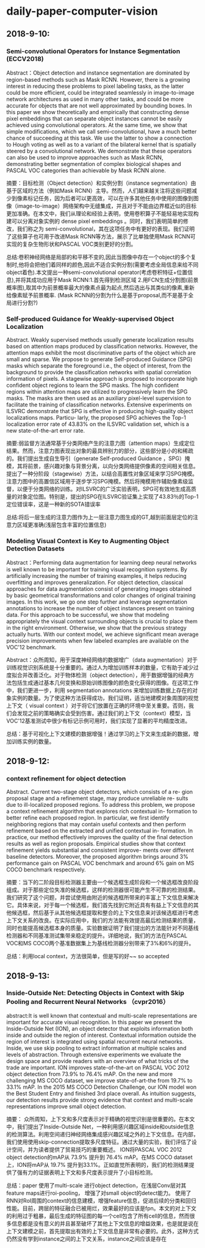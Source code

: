 # daily-paper-computer-vision

## 2018-9-10:

### Semi-convolutional Operators for Instance Segmentation (ECCV2018)
Abstract：Object detection and instance segmentation are dominated by region-based methods such as Mask RCNN. However, there is a growing interest in reducing these problems to pixel labeling tasks, as the latter could be more efficient, could be integrated seamlessly in image-to-image network architectures as used in many other tasks, and could be more accurate for objects that are not well approximated by bounding boxes. In this paper we show theoretically and empirically that constructing dense pixel embeddings that can separate object instances cannot be easily achieved using convolutional operators. At the same time, we show that simple modifications, which we call semi-convolutional, have a much better chance of succeeding at this task. We use the latter to show a connection to Hough voting as well as to a variant of the bilateral kernel that is spatially steered by a convolutional network. We demonstrate that these operators can also be used to improve approaches such as Mask RCNN, demonstrating better segmentation of complex biological shapes and PASCAL VOC categories than achievable by Mask RCNN alone.

摘要：目标检测（Object detection）和实例分割（instance segmentation）由基于区域的方法（例如Mask RCNN）主导。然而，人们越来越关注将这些问题减少到像素标记任务，因为后者可以更高效，可以在许多其他任务中使用的图像到图像（image-to-image）网络架构中无缝集成，并且对于不能由边界框近似的目标更加准确。在本文中，我们从理论和经验上表明，使用卷积算子不能轻易地实现构建可以分离对象实例的 dense pixel embeddings 。同时，我们表明简单的修改，我们称之为 semi-convolutional，其在这项任务中有更好的表现。我们证明了这些算子也可用于改进Mask RCNN等方法，展示了比单独使用Mask RCNN可实现的复杂生物形状和PASCAL VOC类别更好的分割。

总结:卷积神经网络是局部的和平移不变的,因此当图像中存在一个object的多个复制时,他将会把他们着同样的颜色,因此不适合实例分割(需要考虑全局信息来给不同object着色).本文提出一种semi-convolutional operator(考虑卷积特征+位置信息),并将其成功应用于Mask RCNN:1.首先得到检测区域 2.用FCN生成分割图(前景概率图),取其中为前景概率最大的像素点最为起点,然后选出与其类似的像素,重新给像素赋予前景概率.  (Mask RCNN的分割为什么是基于proposal,而不是基于全局进行分割?)

### Self-produced Guidance for Weakly-supervised Object Localization
Abstract. Weakly supervised methods usually generate localization results based on attention maps produced by classification networks. However, the attention maps exhibit the most discriminative parts of the object which are small and sparse. We propose to generate Self-produced Guidance (SPG) masks which separate the foreground i.e., the object
of interest, from the background to provide the classification networks
with spatial correlation information of pixels. A stagewise approach is
proposed to incorporate high confident object regions to learn the SPG
masks. The high confident regions within attention maps are utilized
to progressively learn the SPG masks. The masks are then used as an
auxiliary pixel-level supervision to facilitate the training of classification
networks. Extensive experiments on ILSVRC demonstrate that SPG is
effective in producing high-quality object localizations maps. Particu-
larly, the proposed SPG achieves the Top-1 localization error rate of
43.83% on the ILSVRC validation set, which is a new state-of-the-art
error rate.


摘要:弱监督方法通常基于分类网络产生的注意力图（attention maps）生成定位结果。然而，注意力图表现出对象的最具辨别力的部分，这些部分是小的和稀疏的。我们提出生成自生导引（generate Self-produced Guidance ，SPG）掩模，其将前景，感兴趣对象与背景分离，以向分类网络提供像素的空间相关信息。提出了一种分阶段（stagewise）方法，以结合高置性对象区域来学习SPG掩模。注意力图中的高置信区域用于逐步学习SPG掩模。然后将掩模用作辅助像素级监督，以便于分类网络的训练。对ILSVRC的广泛实验表明，SPG可有效地生成高质量的对象定位图。特别是，提出的SPG在ILSVRC验证集上实现了43.83％的Top-1定位错误率，这是一种新的SOTA错误率

总结:将后一层生成的注意力图作为上一层注意力图生成的GT,越到前面层定位的注意力区域更准确(浅层包含丰富的位置信息)

### Modeling Visual Context is Key to Augmenting Object Detection Datasets
Abstract：Performing data augmentation for learning deep neural networks is well known to be important for training visual recognition systems. By artificially increasing the number of training examples, it helps reducing overfitting and improves generalization. For object detection, classical approaches for data augmentation consist of generating images obtained by basic geometrical transformations and color changes of original training images. In this work, we go one step further and leverage segmentation annotations to increase the number of object instances present on training data. For this approach to be successful, we show that modeling appropriately the visual context surrounding objects is crucial to place them in the right environment. Otherwise, we show that the previous strategy actually hurts. With our context model, we achieve significant mean average precision improvements when few labeled examples are available on the VOC'12 benchmark.

Abstract：众所周知，用于深度神经网络的数据增广（data augmentation）对于训练视觉识别系统是十分重要的。通过人为增加训练样本的数量，它有助于减少过度拟合并改善泛化。对于物体检测（object detection），用于数据增强的经典方法包括生成通过基本几何变换和原始训练图像的颜色变化获得的图像。在这项工作中，我们更进一步，利用 segmentation annotations 来增加训练数据上存在的对象实例的数量。为了使这种方法获得成功，我们证明，适当地建模对象周围的视觉上下文（ visual context ）对于将它们放置在正确的环境中至关重要。否则，我们会发现之前的策略确实会受到伤害。通过我们的上下文（context）模型，当VOC'12基准测试中很少有标记示例可用时，我们实现了显著的平均精度改进。

总结：基于可视化上下文建模的数据增强！通过学习的上下文来生成新的数据，增加训练实例的数量。

## 2018-9-12:

### context refinement for object detection

Abstract. Current two-stage object detectors, which consists of a re- gion proposal stage and a refinement stage, may produce unreliable re- sults due to ill-localized proposed regions. To address this problem, we propose a context refinement algorithm that explores rich contextual in- formation to better refine each proposed region. In particular, we first identify neighboring regions that may contain useful contexts and then perform refinement based on the extracted and unified contextual in- formation. In practice, our method effectively improves the quality of the final detection results as well as region proposals. Empirical studies show that context refinement yields substantial and consistent improve- ments over different baseline detectors. Moreover, the proposed algorithm brings around 3% performance gain on PASCAL VOC benchmark and around 6% gain on MS COCO benchmark respectively.

摘要：当下的二阶段目标检测器主要由一个候选框生成阶段和一个候选框改良阶段组成。对于那些定位失准的候选框，这样的检测器很可能产生不可靠的检测结果。我们研究了这个问题，并尝试使用由附近的候选框所带来的丰富上下文信息来解决它。具体来说，对于每一个候选框，我们首先找到它附近具有有益上下文信息的其他候选框，然后基于从其他候选框提取和整合的上下文信息来对该候选框进行考虑上下文关系的改良。在实际应用中，我们的方法能有效提高最后检测结果的质量，同时也能提高候选框本身的质量。实验数据证明了我们提出的方法能针对不同基线检测器和不同基准测试集带来稳定的提升。详细地说，我们的方法在PASCAL VOC和MS COCO两个基准数据集上为基线检测器分别带来了3%和6%的提升。

总结：利用local context，方法很简单，但是写的好~~ so accepted

## 2018-9-13:

### Inside-Outside Net: Detecting Objects in Context with Skip Pooling and Recurrent Neural Networks （cvpr2016）

abstract:It is well known that contextual and multi-scale representations are important for accurate visual recognition. In this paper we present the Inside-Outside Net (ION), an object detector that exploits information both inside and outside the region of interest. Contextual information outside the region of interest is integrated using spatial recurrent neural networks. Inside, we use skip pooling to extract information at multiple scales and levels of abstraction. Through extensive experiments we evaluate the design space and provide readers with an overview of what tricks of the trade are important. ION improves state-of-the-art on PASCAL VOC 2012 object detection from 73.9% to 76.4% mAP. On the new and more challenging MS COCO dataset, we improve state-of-art-the from 19.7% to 33.1% mAP. In the 2015 MS COCO Detection Challenge, our ION model won the Best Student Entry and finished 3rd place overall. As intuition suggests, our detection results provide strong evidence that context and multi-scale representations improve small object detection.

摘要： 众所周知，上下文和多尺度表示对于精确的视觉识别是很重要的。在本文中，我们提出了Inside-Outside Net，一种利用感兴趣区域inside和outside信息的检测算法。利用空间递归神经网络集成感兴趣区域之外的上下文信息。在内部，我们使用使用skip-connection提取多尺度特征。通过大量的实验，我们评估了设计空间，并为读者提供了贸易技巧的重要概述。  ION将PASCAL VOC 2012 object detection的mAP从 73.9% 提升到 76.4% mAP。在MS COCO dataset上，ION将mAP从 19.7% 提升到33.1%。正如直觉所表明的，我们的检测结果提供了强有力的证据表明上下文和多尺度表示提升了小目标检测。

总结：paper 使用了multi-scale 进行object detection，在浅层Conv层对其feature maps进行roi-pooling， 增强了对small object的detect能力。 
    使用了RNN对RoI周围的context的信息建模，增强feature信息，促进后续的分类和回归性能。目前，跨层的特征融合已被用烂，效果最好的应该是fpn。本文的对上下文的利用过于粗暴，最后生成的特征图的每一个cell包含了所有cell的信息，然而很多信息都是没有意义的并且甚至破坏了其他上下文信息的增益效果，也是就是说在上下文建模之前，首先提取出有效的上下文信息是非常有必要的。此外，这种方式仍然没有学到instance之间的上下文关系，instance之间应该是存在

